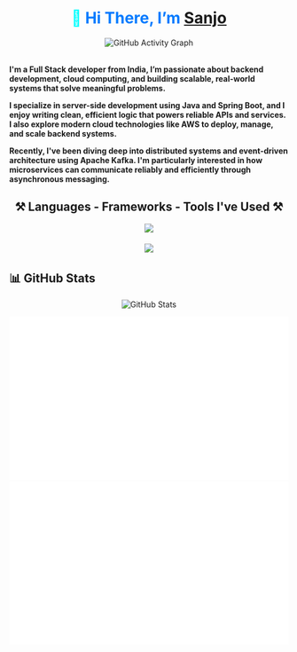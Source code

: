 <h1 align='center' style="color: cyan;">
  👋 <span style="color:#007BFF;">Hi There, I’m <a target='_blank' href="https://my-portfolio-unst.vercel.app/">Sanjo</a></span>
</h1>


<div align="center">
  <img src="https://github-readme-activity-graph.vercel.app/graph?username=Skywalker690&theme=github-compact&height=400&point=3461eb&line=6aa66a&area_color=3e3e40&area=true&hide_border=true&custom_title=My%20This%20Month%27s%20Activity%20Graph%20%F0%9F%98%89&radius=4" alt="GitHub Activity Graph" />
  <br/><br/>
</div>





<p><strong>
I'm a Full Stack developer from India, I’m passionate about backend development, cloud computing, and building scalable, real-world systems that solve meaningful problems.
</strong></p>

<p><strong>
I specialize in server-side development using Java and Spring Boot, and I enjoy writing clean, efficient logic that powers reliable APIs and services. I also explore modern cloud technologies like AWS to deploy, manage, and scale backend systems.
</strong></p>

<p><strong>
Recently, I've been diving deep into distributed systems and event-driven architecture using Apache Kafka. I'm particularly interested in how microservices can communicate reliably and efficiently through asynchronous messaging.
</strong></p>



<!--<h2><strong>About Me</strong></h2>

<p><strong>
I am a backend and cloud-focused developer with a strong foundation in Full Stack capabilities. My coding journey started with a love for building things that improve workflows and simplify life.
</strong></p>

<p><strong>
While I'm comfortable working across the stack, I enjoy working with backend technologies the most — particularly building APIs, handling server-side logic, and designing systems that are robust and maintainable.
</strong></p>

<p><strong>
I'm currently focused on mastering Java backend frameworks, cloud infrastructure (mainly AWS), and Kafka for real-time data pipelines and microservices communication. My long-term goal is to become a top-tier Java Backend + Cloud Engineer, contributing to large-scale distributed systems with clean, scalable, and production-ready code.
</strong></p>
-->

<h2 align="center"><strong>⚒️ Languages - Frameworks - Tools I've Used ⚒️</strong></h2>

<div align="center">
  <img src="https://skillicons.dev/icons?i=java,spring,maven,postgres,postman,kafka,graphql,aws,idea,git,docker,redis" />
  <br/><br/>
  <img src="https://skillicons.dev/icons?i=html,css,javascript,tailwindcss,bootstrap,react,mongodb,npm,python,c,vite,firebase,mysql,vscode,linux,bash,&perline=8" />
  <br/>
</div>



<h2><strong>📊 GitHub Stats</strong></h2>

<div align="center">

![GitHub Stats](https://github-readme-stats.vercel.app/api?username=skywalker690&show_icons=true&theme=codeSTACKr&hide_border=true&count_private=true&include_all_commits=true&cache=0)




<p align="center">
  <img src="https://raw.githubusercontent.com/Skywalker690/github-stats/master/generated/overview.svg#gh-dark-mode-only" />
  <img src="https://raw.githubusercontent.com/Skywalker690/github-stats/master/generated/languages.svg#gh-dark-mode-only" />
</p>



</div>
<h></h>



<!--

<div align="center">
  <br/><br/>
  <p>
    <a href="https://buymeacoffee.com/skywalker690">
      <img src="https://cdn.buymeacoffee.com/buttons/v2/default-yellow.png" height="50" width="210" alt="Buy Me A Coffee" />
    </a>
  </p>
</div>

--> 
